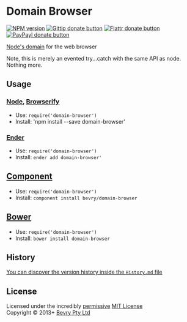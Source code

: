 # Domain Browser

[![NPM version](https://badge.fury.io/js/domain-browser.png)](https://npmjs.org/package/domain-browser "View this project on NPM")
[![Gittip donate button](http://badgr.co/gittip/bevry.png)](https://www.gittip.com/bevry/ "Donate weekly to this project using Gittip")
[![Flattr donate button](https://raw.github.com/balupton/flattr-buttons/master/badge-89x18.gif)](http://flattr.com/thing/344188/balupton-on-Flattr "Donate monthly to this project using Flattr")
[![PayPayl donate button](https://www.paypalobjects.com/en_AU/i/btn/btn_donate_SM.gif)](https://www.paypal.com/cgi-bin/webscr?cmd=_s-xclick&hosted_button_id=QB8GQPZAH84N6 "Donate once-off to this project using Paypal")

[Node's domain](http://nodejs.org/api/domain.html) for the web browser

Note, this is merely an evented try...catch with the same API as node. Nothing more.


## Usage

### [Node](http://nodejs.org/), [Browserify](http://browserify.org/)
- Use: `require('domain-browser')`
- Install: 'npm install --save domain-browser'

### [Ender](http://ender.jit.su/)
- Use: `require('domain-browser')`
- Install: `ender add domain-browser'`

## [Component](http://github.com/component/component)
- Use: `require('domain-browser')`
- Install: `component install bevry/domain-browser`

## [Bower](http://bower.io/)
- Use: `require('domain-browser')`
- Install: `bower install domain-browser`


## History
[You can discover the version history inside the `History.md` file](https://github.com/bevry/domain-browser/blob/master/History.md#files)


## License
Licensed under the incredibly [permissive](http://en.wikipedia.org/wiki/Permissive_free_software_licence) [MIT License](http://creativecommons.org/licenses/MIT/)
<br/>Copyright &copy; 2013+ [Bevry Pty Ltd](http://bevry.me)